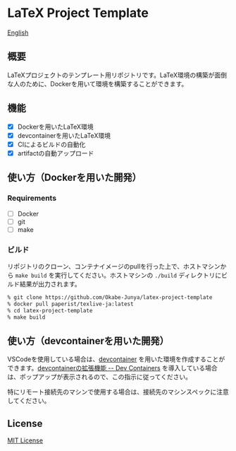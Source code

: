# LaTeX Project Template

[English](./README.en.md)

## 概要

LaTeXプロジェクトのテンプレート用リポジトリです。LaTeX環境の構築が面倒な人のために、Dockerを用いて環境を構築することができます。

## 機能

- [x] Dockerを用いたLaTeX環境
- [x] devcontainerを用いたLaTeX環境
- [x] CIによるビルドの自動化
- [x] artifactの自動アップロード

## 使い方（Dockerを用いた開発）

### Requirements

- [ ] Docker
- [ ] git
- [ ] make

### ビルド

リポジトリのクローン、コンテナイメージのpullを行った上で、ホストマシンから `make build` を実行してください。ホストマシンの `./build` ディレクトリにビルド結果が出力されます。

```bash
% git clone https://github.com/Okabe-Junya/latex-project-template
% docker pull paperist/texlive-ja:latest
% cd latex-project-template
% make build
```

## 使い方（devcontainerを用いた開発）

VSCodeを使用している場合は、[devcontainer](https://code.visualstudio.com/docs/devcontainers/containers) を用いた環境を作成することができます。[devcontainerの拡張機能 -- Dev Containers](https://marketplace.visualstudio.com/items?itemName=ms-vscode-remote.remote-containers) を導入している場合は、ポップアップが表示されるので、この指示に従ってください。

特にリモート接続先のマシンで使用する場合は、接続先のマシンスペックに注意してください。

## License

[MIT License](./LICENSE)
